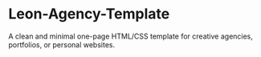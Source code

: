 # Leon-Agency-Template
A clean and minimal one-page HTML/CSS template for creative agencies, portfolios, or personal websites.
